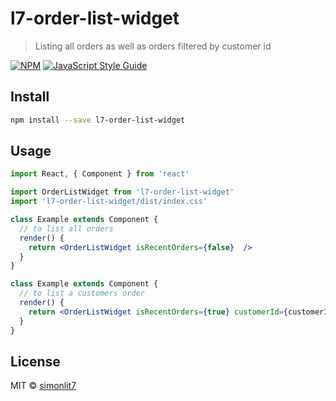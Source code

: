 # l7-order-list-widget

> Listing all orders as well as orders filtered by customer id

[![NPM](https://img.shields.io/npm/v/l7-order-list-widget.svg)](https://www.npmjs.com/package/l7-order-list-widget) [![JavaScript Style Guide](https://img.shields.io/badge/code_style-standard-brightgreen.svg)](https://standardjs.com)

## Install

```bash
npm install --save l7-order-list-widget
```

## Usage

```jsx
import React, { Component } from 'react'

import OrderListWidget from 'l7-order-list-widget'
import 'l7-order-list-widget/dist/index.css'

class Example extends Component {
  // to list all orders
  render() {
    return <OrderListWidget isRecentOrders={false}  />
  }
}

class Example extends Component {
  // to list a customers order
  render() {
    return <OrderListWidget isRecentOrders={true} customerId={customerId} />
  }
}
```

## License

MIT © [simonlit7](https://github.com/simonlit7)
